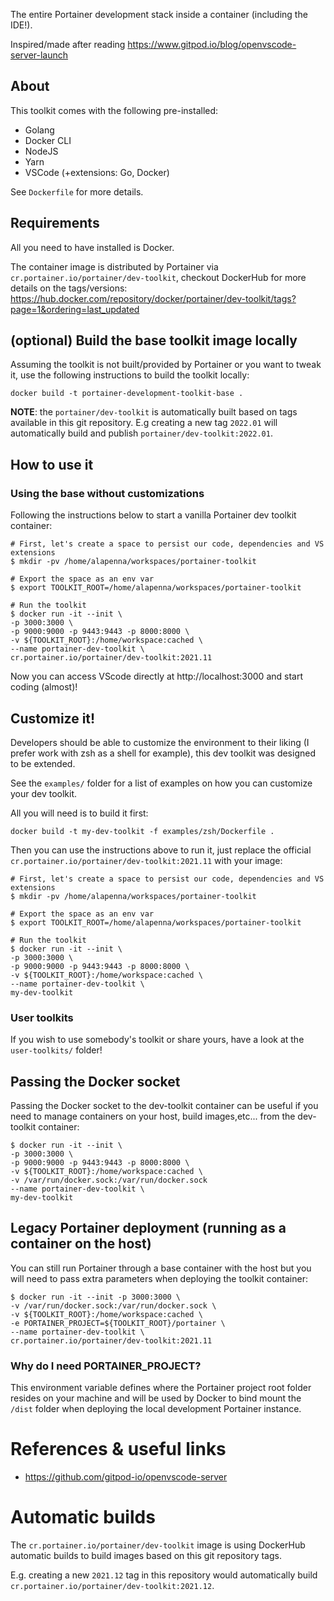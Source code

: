 The entire Portainer development stack inside a container (including the IDE!).

Inspired/made after reading https://www.gitpod.io/blog/openvscode-server-launch

## About

This toolkit comes with the following pre-installed:

* Golang
* Docker CLI
* NodeJS
* Yarn
* VSCode (+extensions: Go, Docker)

See `Dockerfile` for more details.

## Requirements

All you need to have installed is Docker.

The container image is distributed by Portainer via `cr.portainer.io/portainer/dev-toolkit`, checkout DockerHub for more details on the tags/versions: https://hub.docker.com/repository/docker/portainer/dev-toolkit/tags?page=1&ordering=last_updated 


## (optional) Build the base toolkit image locally

Assuming the toolkit is not built/provided by Portainer or you want to tweak it, use the following instructions to build the toolkit locally:

```
docker build -t portainer-development-toolkit-base .
```

**NOTE**: the `portainer/dev-toolkit` is automatically built based on tags available in this git repository. E.g creating a new tag `2022.01` will automatically build and publish `portainer/dev-toolkit:2022.01`.

## How to use it

### Using the base without customizations

Following the instructions below to start a vanilla Portainer dev toolkit container:

```
# First, let's create a space to persist our code, dependencies and VS extensions
$ mkdir -pv /home/alapenna/workspaces/portainer-toolkit

# Export the space as an env var
$ export TOOLKIT_ROOT=/home/alapenna/workspaces/portainer-toolkit

# Run the toolkit
$ docker run -it --init \
-p 3000:3000 \
-p 9000:9000 -p 9443:9443 -p 8000:8000 \
-v ${TOOLKIT_ROOT}:/home/workspace:cached \
--name portainer-dev-toolkit \
cr.portainer.io/portainer/dev-toolkit:2021.11
```

Now you can access VScode directly at http://localhost:3000 and start coding (almost)!

## Customize it!

Developers should be able to customize the environment to their liking (I prefer work with zsh as a shell for example), this dev toolkit was designed to be extended.

See the `examples/` folder for a list of examples on how you can customize your dev toolkit.

All you will need is to build it first:

```
docker build -t my-dev-toolkit -f examples/zsh/Dockerfile .
```

Then you can use the instructions above to run it, just replace the official `cr.portainer.io/portainer/dev-toolkit:2021.11` with your image:

```
# First, let's create a space to persist our code, dependencies and VS extensions
$ mkdir -pv /home/alapenna/workspaces/portainer-toolkit

# Export the space as an env var
$ export TOOLKIT_ROOT=/home/alapenna/workspaces/portainer-toolkit

# Run the toolkit
$ docker run -it --init \
-p 3000:3000 \
-p 9000:9000 -p 9443:9443 -p 8000:8000 \
-v ${TOOLKIT_ROOT}:/home/workspace:cached \
--name portainer-dev-toolkit \
my-dev-toolkit
```

### User toolkits

If you wish to use somebody's toolkit or share yours, have a look at the `user-toolkits/` folder!

## Passing the Docker socket

Passing the Docker socket to the dev-toolkit container can be useful if you need to manage containers on your host, build images,etc... from the dev-toolkit container:

```
$ docker run -it --init \
-p 3000:3000 \
-p 9000:9000 -p 9443:9443 -p 8000:8000 \
-v ${TOOLKIT_ROOT}:/home/workspace:cached \
-v /var/run/docker.sock:/var/run/docker.sock
--name portainer-dev-toolkit \
my-dev-toolkit
```

## Legacy Portainer deployment (running as a container on the host)

You can still run Portainer through a base container with the host but you will need to pass extra parameters when deploying the toolkit container:

```
$ docker run -it --init -p 3000:3000 \
-v /var/run/docker.sock:/var/run/docker.sock \
-v ${TOOLKIT_ROOT}:/home/workspace:cached \
-e PORTAINER_PROJECT=${TOOLKIT_ROOT}/portainer \
--name portainer-dev-toolkit \
cr.portainer.io/portainer/dev-toolkit:2021.11
```

### Why do I need PORTAINER_PROJECT?

This environment variable defines where the Portainer project root folder resides on your machine and will be used by Docker to bind mount the `/dist` folder when deploying the local development Portainer instance.

# References & useful links

* https://github.com/gitpod-io/openvscode-server

# Automatic builds

The `cr.portainer.io/portainer/dev-toolkit` image is using DockerHub automatic builds to build images based on this git repository tags.

E.g. creating a new `2021.12` tag in this repository would automatically build `cr.portainer.io/portainer/dev-toolkit:2021.12`.